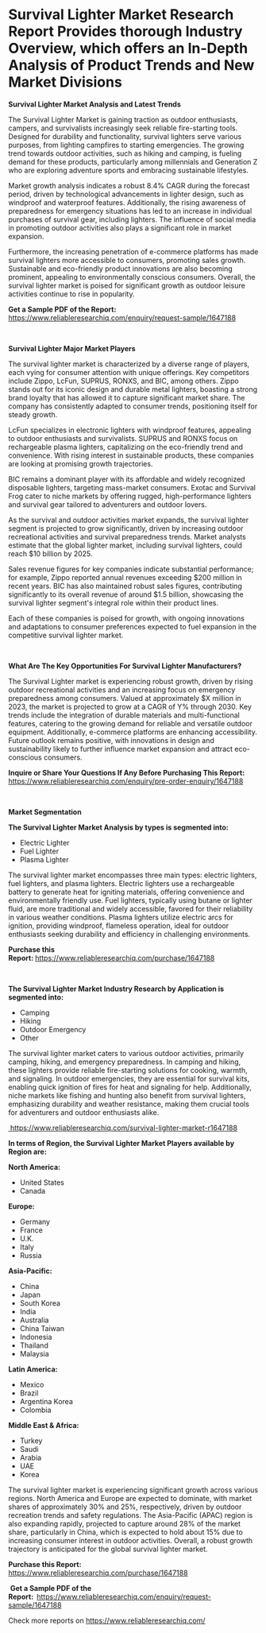 <p><h1>Survival Lighter Market Research Report Provides thorough Industry Overview, which offers an In-Depth Analysis of Product Trends and New Market Divisions</h1></p><p><strong>Survival Lighter Market Analysis and Latest Trends</strong></p>
<p><p>The Survival Lighter Market is gaining traction as outdoor enthusiasts, campers, and survivalists increasingly seek reliable fire-starting tools. Designed for durability and functionality, survival lighters serve various purposes, from lighting campfires to starting emergencies. The growing trend towards outdoor activities, such as hiking and camping, is fueling demand for these products, particularly among millennials and Generation Z who are exploring adventure sports and embracing sustainable lifestyles.</p><p>Market growth analysis indicates a robust 8.4% CAGR during the forecast period, driven by technological advancements in lighter design, such as windproof and waterproof features. Additionally, the rising awareness of preparedness for emergency situations has led to an increase in individual purchases of survival gear, including lighters. The influence of social media in promoting outdoor activities also plays a significant role in market expansion.</p><p>Furthermore, the increasing penetration of e-commerce platforms has made survival lighters more accessible to consumers, promoting sales growth. Sustainable and eco-friendly product innovations are also becoming prominent, appealing to environmentally conscious consumers. Overall, the survival lighter market is poised for significant growth as outdoor leisure activities continue to rise in popularity.</p></p>
<p><strong>Get a Sample PDF of the Report:&nbsp;</strong> <a href="https://www.reliableresearchiq.com/enquiry/request-sample/1647188?utm_campaign=3514&utm_medium=2&utm_source=Github&utm_content=ia&utm_term=05042025&utm_id=survival-lighter">https://www.reliableresearchiq.com/enquiry/request-sample/1647188</a></p>
<p>&nbsp;</p>
<p><strong>Survival Lighter Major Market Players</strong></p>
<p><p>The survival lighter market is characterized by a diverse range of players, each vying for consumer attention with unique offerings. Key competitors include Zippo, LcFun, SUPRUS, RONXS, and BIC, among others. Zippo stands out for its iconic design and durable metal lighters, boasting a strong brand loyalty that has allowed it to capture significant market share. The company has consistently adapted to consumer trends, positioning itself for steady growth.</p><p>LcFun specializes in electronic lighters with windproof features, appealing to outdoor enthusiasts and survivalists. SUPRUS and RONXS focus on rechargeable plasma lighters, capitalizing on the eco-friendly trend and convenience. With rising interest in sustainable products, these companies are looking at promising growth trajectories.</p><p>BIC remains a dominant player with its affordable and widely recognized disposable lighters, targeting mass-market consumers. Exotac and Survival Frog cater to niche markets by offering rugged, high-performance lighters and survival gear tailored to adventurers and outdoor lovers.</p><p>As the survival and outdoor activities market expands, the survival lighter segment is projected to grow significantly, driven by increasing outdoor recreational activities and survival preparedness trends. Market analysts estimate that the global lighter market, including survival lighters, could reach $10 billion by 2025.</p><p>Sales revenue figures for key companies indicate substantial performance; for example, Zippo reported annual revenues exceeding $200 million in recent years. BIC has also maintained robust sales figures, contributing significantly to its overall revenue of around $1.5 billion, showcasing the survival lighter segment's integral role within their product lines.</p><p>Each of these companies is poised for growth, with ongoing innovations and adaptations to consumer preferences expected to fuel expansion in the competitive survival lighter market.</p></p>
<p>&nbsp;</p>
<p><strong>What Are The Key Opportunities For Survival Lighter Manufacturers?</strong></p>
<p><p>The Survival Lighter market is experiencing robust growth, driven by rising outdoor recreational activities and an increasing focus on emergency preparedness among consumers. Valued at approximately $X million in 2023, the market is projected to grow at a CAGR of Y% through 2030. Key trends include the integration of durable materials and multi-functional features, catering to the growing demand for reliable and versatile outdoor equipment. Additionally, e-commerce platforms are enhancing accessibility. Future outlook remains positive, with innovations in design and sustainability likely to further influence market expansion and attract eco-conscious consumers.</p></p>
<p><strong>Inquire or Share Your Questions If Any Before Purchasing This Report:</strong> <a href="https://www.reliableresearchiq.com/enquiry/pre-order-enquiry/1647188?utm_campaign=3514&utm_medium=2&utm_source=Github&utm_content=ia&utm_term=05042025&utm_id=survival-lighter">https://www.reliableresearchiq.com/enquiry/pre-order-enquiry/1647188</a></p>
<p>&nbsp;</p>
<p><strong>Market Segmentation</strong></p>
<p><strong>The Survival Lighter Market Analysis by types is segmented into:</strong></p>
<p><ul><li>Electric Lighter</li><li>Fuel Lighter</li><li>Plasma Lighter</li></ul></p>
<p><p>The survival lighter market encompasses three main types: electric lighters, fuel lighters, and plasma lighters. Electric lighters use a rechargeable battery to generate heat for igniting materials, offering convenience and environmentally friendly use. Fuel lighters, typically using butane or lighter fluid, are more traditional and widely accessible, favored for their reliability in various weather conditions. Plasma lighters utilize electric arcs for ignition, providing windproof, flameless operation, ideal for outdoor enthusiasts seeking durability and efficiency in challenging environments.</p></p>
<p><strong>Purchase this Report:&nbsp;</strong><a href="https://www.reliableresearchiq.com/purchase/1647188?utm_campaign=3514&utm_medium=2&utm_source=Github&utm_content=ia&utm_term=05042025&utm_id=survival-lighter">https://www.reliableresearchiq.com/purchase/1647188</a></p>
<p>&nbsp;</p>
<p><strong>The Survival Lighter Market Industry Research by Application is segmented into:</strong></p>
<p><ul><li>Camping</li><li>Hiking</li><li>Outdoor Emergency</li><li>Other</li></ul></p>
<p><p>The survival lighter market caters to various outdoor activities, primarily camping, hiking, and emergency preparedness. In camping and hiking, these lighters provide reliable fire-starting solutions for cooking, warmth, and signaling. In outdoor emergencies, they are essential for survival kits, enabling quick ignition of fires for heat and signaling for help. Additionally, niche markets like fishing and hunting also benefit from survival lighters, emphasizing durability and weather resistance, making them crucial tools for adventurers and outdoor enthusiasts alike.</p></p>
<p><a href="https://www.reliableresearchiq.com/survival-lighter-market-r1647188?utm_campaign=3514&utm_medium=2&utm_source=Github&utm_content=ia&utm_term=05042025&utm_id=survival-lighter">&nbsp;https://www.reliableresearchiq.com/survival-lighter-market-r1647188</a></p>
<p><strong>In terms of Region, the Survival Lighter Market Players available by Region are:</strong></p>
<p>
    <p> <strong> North America: </strong>
        <ul>
            <li>United States</li>
            <li>Canada</li>
        </ul>
        </p> 
    <p> <strong> Europe: </strong>
        <ul>
            <li>Germany</li>
            <li>France</li>
            <li>U.K.</li>
            <li>Italy</li>
            <li>Russia</li>
        </ul>
        </p> 
    <p> <strong> Asia-Pacific: </strong>
        <ul>
            <li>China</li>
            <li>Japan</li>
            <li>South Korea</li>
            <li>India</li>
            <li>Australia</li>
            <li>China Taiwan</li>
            <li>Indonesia</li>
            <li>Thailand</li>
            <li>Malaysia</li>
        </ul>
        </p> 
    <p> <strong> Latin America: </strong>
        <ul>
            <li>Mexico</li>
            <li>Brazil</li>
            <li>Argentina Korea</li>
            <li>Colombia</li>
        </ul>
        </p> 
    <p> <strong> Middle East & Africa: </strong>
        <ul>
            <li>Turkey</li>
            <li>Saudi</li>
            <li>Arabia</li>
            <li>UAE</li>
            <li>Korea</li>
        </ul>
    </p>
    </p>
<p><p>The survival lighter market is experiencing significant growth across various regions. North America and Europe are expected to dominate, with market shares of approximately 30% and 25%, respectively, driven by outdoor recreation trends and safety regulations. The Asia-Pacific (APAC) region is also expanding rapidly, projected to capture around 28% of the market share, particularly in China, which is expected to hold about 15% due to increasing consumer interest in outdoor activities. Overall, a robust growth trajectory is anticipated for the global survival lighter market.</p></p>
<p><strong>Purchase this Report: </strong><a href="https://www.reliableresearchiq.com/purchase/1647188?utm_campaign=3514&utm_medium=2&utm_source=Github&utm_content=ia&utm_term=05042025&utm_id=survival-lighter">https://www.reliableresearchiq.com/purchase/1647188</a></p>
<p>&nbsp;<strong>Get a Sample PDF of the Report:&nbsp;&nbsp;</strong><a href="https://www.reliableresearchiq.com/enquiry/request-sample/1647188?utm_campaign=3514&utm_medium=2&utm_source=Github&utm_content=ia&utm_term=05042025&utm_id=survival-lighter">https://www.reliableresearchiq.com/enquiry/request-sample/1647188</a></p>
<p><strong></strong></p>
<p>Check more reports on <a href="https://www.reliableresearchiq.com/?utm_campaign=3514&utm_medium=2&utm_source=Github&utm_content=ia&utm_term=05042025&utm_id=survival-lighter">https://www.reliableresearchiq.com/</a></p>